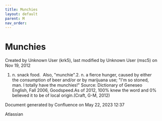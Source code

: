 ```yaml
---
title: Munchies
layout: default
parent: M
nav_order:
---
```


# Munchies

Created by  Unknown User (krk5), last modified by  Unknown User (msc5) on Nov 19, 2012

1. n. snack food.  Also, &quot;munchie&quot;.2. n. a fierce hunger, caused by either the consumption of beer and/or or by marijuana use; &quot;I'm so stoned, man. I totally have the munchies!&quot; Source: Dictionary of Geneseo English, Fall 2006, Goodspeed.As of 2012, 100% knew the word and 0% believed it to be of local origin.(Craft, G-M, 2012)

Document generated by Confluence on May 22, 2023 12:37

Atlassian
